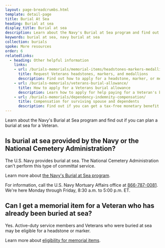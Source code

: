 ```yaml
---
layout: page-breadcrumbs.html
template: detail-page
title: Burial At Sea
heading: Burial at sea
display_title: Burial at sea
description: Learn about the Navy's Burial at Sea program and find out how to contact the U.S. Navy Mortuary Affairs office. 
keywords: burial at sea, navy burial at sea
collection: burials
spoke: More resources
order: 6
relatedlinks:
  - heading: Other helpful information
    links:
    - url: /burials-memorials/memorial-items/headstones-markers-medallions/
      title: Request Veterans headstones, markers, and medallions
      description: Find out how to apply for a headstone, marker, or medallion to honor a Veteran or eligible family member.
    - url: /burials-memorials/veterans-burial-allowance/
      title: How to apply for a Veterans burial allowance
      description: Learn how to apply for help paying for a Veteran's burial and funeral costs.
    - url: /burials-memorials/dependency-indemnity-compensation/
      title: Compensation for surviving spouse and dependents
      description: Find out if you can get a tax-free monetary benefit called Dependency and Indemnity Compensation (VA DIC).
---
```


<div class="va-introtext">
Learn about the Navy's Burial at Sea program and find out if you can plan a burial at sea for a Veteran.  
</div>

## Is burial at sea provided by the Navy or the National Cemetery Administration?

The U.S. Navy provides burial at sea. The National Cemetery Administration can't perform this type of committal service. 

Learn more about [the Navy's Burial at Sea program](https://www.navy.mil/navydata/questions/burial.html).

For information, call the U.S. Navy Mortuary Affairs office at <a href="tel:18667870081">866-787-0081</a>. We're here Monday through Friday, 8:30 a.m. to 5:00 p.m. ET.

## Can I get a memorial item for a Veteran who has already been buried at sea? 

Yes. Active-duty service members and Veterans who were buried at sea may be eligible for a headstone or marker. 

Learn more about [eligibility for memorial items](https://www.va.gov/burials-memorials/memorial-items/headstones-markers-medallions/).

